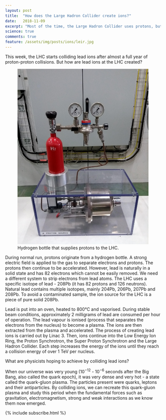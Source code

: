 ```yaml
---
layout: post
title:  "How does the Large Hadron Collider create ions?"
date:   2018-11-09
excerpt: "Most of the time, the Large Hadron Collider uses protons, but for two weeks every year, it makes heavy ions collide with each other. How do they actually create these ions?"
science: true
comments: true
feature: /assets/img/posts/ions/leir.jpg
---
```



This week, the LHC starts colliding lead ions after almost a full year of proton-proton collisions. But how are lead ions at the LHC created? 

<figure><img src="/assets/img/posts/ions/protons.jpg">
<figcaption> Hydrogen bottle that supplies protons to the LHC.  </figcaption> </figure>

During normal run, protons originate from a hydrogen bottle. A strong electric field is applied to the gas to separate electrons and protons. The protons then continue to be accelerated. However, lead is naturally in a solid state and has 82 electrons which cannot be easily removed. We need a different system to strip electrons from lead atoms. The LHC uses a specific isotope of lead - 208Pb (it has 82 protons and 126 neutrons). Natural lead contains multiple isotopes, mainly 204Pb, 206Pb, 207Pb and 208Pb. To avoid a contaminated sample, the ion source for the LHC is a piece of pure solid 208Pb. 

Lead is put into an oven, heated to 800°C and vaporised. During stable beam conditions, approximately 2 milligrams of lead are consumed per hour of operation. The lead vapour is ionised (process that separates the electrons from the nucleus) to become a plasma. The ions are then extracted from the plasma and accelerated. The process of creating lead ions is carried out by Linac 3. Then, ions continue into the Low Energy Ion Ring, the Proton Synchrotron, the Super Proton Synchrotron and the Large Hadron Collider. Each step increases the energy of the ions until they reach a collision energy of over 1 TeV per nucleus.


What are physicists hoping to achieve by colliding lead ions? 

When our universe was very young (10<sup>−12</sup> - 10<sup>−6</sup> seconds after the Big Bang, also called the quark epoch), it was very dense and very hot - a state called the quark-gluon plasma. The particles present were quarks, leptons and their antiparticles. By colliding ions, we can recreate this quark-gluon plasma and study this period when the fundamental forces such as gravitation, electromagnetism, strong and weak interactions as we know them now emerged.


{% include subscribe.html %}
